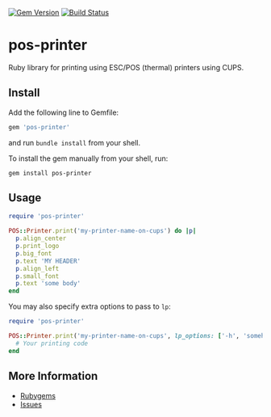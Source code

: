 [![Gem Version](https://badge.fury.io/rb/pos-printer.svg)](https://rubygems.org/gems/pos-printer)
[![Build Status](https://travis-ci.org/yusent/pos-printer.svg?branch=master)](https://travis-ci.org/yusent/pos-printer)

# pos-printer
Ruby library for printing using ESC/POS (thermal) printers using CUPS.

Install
--------

Add the following line to Gemfile:

```ruby
gem 'pos-printer'
```

and run `bundle install` from your shell.

To install the gem manually from your shell, run:

```shell
gem install pos-printer
```

Usage
----------------

```ruby
require 'pos-printer'

POS::Printer.print('my-printer-name-on-cups') do |p|
  p.align_center
  p.print_logo
  p.big_font
  p.text 'MY HEADER'
  p.align_left
  p.small_font
  p.text 'some body'
end
```

You may also specify extra options to pass to `lp`:

```ruby
require 'pos-printer'

POS::Printer.print('my-printer-name-on-cups', lp_options: ['-h', 'somehost:port']) do |p|
  # Your printing code
end
```

More Information
----------------

* [Rubygems](https://rubygems.org/gems/pos-printer)
* [Issues](https://github.com/yusent/pos-printer/issues)
